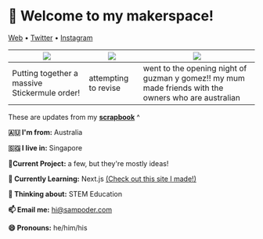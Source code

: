 <h1 align="left">👋 Welcome to my makerspace!</h3>

<p align="left">
  <a href="https://sampoder.com">Web</a> •
  <a href="https://twitter.com/sam_poder">Twitter</a> •
  <a href="https://instagram.com/sam_poder">Instagram</a>
</p>

  
  
  
  
  
  
  <!--- START_SCRAPBOOK_WIDGET --->
  | <img src ="https://dl.airtable.com/.attachments/52ee188e55164a582f2bed3db78bd519/82739c87/screenshot_2021-01-24_at_10.50.42_pm.png">  |  <img src ="https://dl.airtable.com/.attachments/381f5927c84bdbbc57113f8f47a934a2/c124bd6a/img_20210123_204514.jpg"> | <img src ="https://dl.airtable.com/.attachments/8d080548ce3cd5cec568ed740dec6e69/61f5b278/img-20210122-wa0001.jpg"> |
|---|---|---|
| Putting together a massive Stickermule order! | attempting to revise  | went to the opening night of guzman y gomez!! my mum made friends with the owners who are australian   |
  <!--- END_SCRAPBOOK_WIDGET --->
  
  
  
  
  
  
  
  These are updates from my [**scrapbook**](https://scrapbook.hackclub.com/sampoder) ^
  
**🇦🇺 I'm from:** Australia

**🇸🇬 I live in:** Singapore

**🔭Current Project:** a few, but they're mostly ideas!
  
**🌱 Currently Learning:** Next.js [(Check out this site I made!)](http://summer.hackclub.com)

**🤔 Thinking about:** STEM Education

**📫 Email me:** hi@sampoder.com

**😄 Pronouns:** he/him/his


